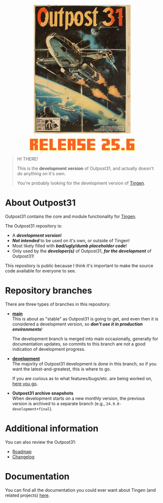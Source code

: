 <!-- u241218 -->

<div align="center">

  ![logo](./.github/image/logo/Outpost31_logo_320x420.png)
  
  ![Release 25.6](https://github.com/spectrum-health-systems/tingen/blob/main/.github/image/release/release-25.6.png)
  
</div>

> HI THERE!  
>
> This is the **development version** of Outpost31, and actually doesn't do anything on it's own.
>
> You're probably looking for the development version of [Tingen](https://github.com/spectrum-health-systems/Tingen_development).

# About Outpost31

Outpost31 contains the core and module functionality for [Tingen](https://github.com/spectrum-health-systems/Tingen).

The Outpost31 repository is:

* A ***development version***!
* ***Not intended*** to be used on it's own, or outside of Tingen!
* Most likely filled with ***bad/ugly/dumb placeholder code***!
* Only used by the ***developer(s)*** of Outpost31, ***for the development*** of Outpost31!

This repository is public because I think it's important to make the source code available for everyone to see.

# Repository branches

There are three types of branches in this repository:

* **[main](https://github.com/spectrum-health-systems/Outpost31)**  
  This is about as "stable" as Outpost31 is going to get, and even then it is considered a development version, so ***don't use it in production environments***!

  The development branch is merged into main occasionally, generally for documentation updates, so commits to this branch are not a good indication of development progress.
  
* **[development](https://github.com/spectrum-health-systems/Outpost31/tree/development)**  
  The majority of Outpost31 development is done in this branch, so if you want the latest-and-greatest, this is where to go.

  If you are curious as to what features/bugs/etc. are being worked on, [here you go](https://github.com/orgs/spectrum-health-systems/projects/41/views/1).

* **Outpost31 archive snapshots**  
  When development starts on a new monthly version, the previous version is archived to a separate branch (e.g., `24.9.0-development+final`).

# Additional information

You can also review the Outpost31:

* [Roadmap](https://github.com/orgs/spectrum-health-systems/projects/41/views/2)
* [Changelog](https://github.com/orgs/spectrum-health-systems/projects/41/views/5)

# Documentation

You can find all the documentation you could ever want about Tingen (and related projects) [here](https://github.com/spectrum-health-systems/Tingen-Documentation).